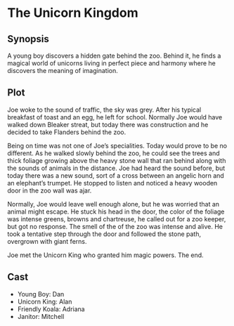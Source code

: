 # The Unicorn Kingdom

## Synopsis

A young boy discovers a hidden gate behind the zoo.
Behind it, he finds a magical world of unicorns living in perfect piece and harmony where he discovers the meaning of imagination.

## Plot

Joe woke to the sound of traffic, the sky was grey.
After his typical breakfast of toast and an egg, he left for school.
Normally Joe would have walked down Bleaker streat, but today there was construction and he decided to take Flanders behind the zoo.

Being on time was not one of Joe’s specialities. Today would prove to be no different.
As he walked slowly behind the zoo, he could see the trees and thick foliage growing above the heavy stone wall that ran behind along with the sounds of animals in the distance.
Joe had heard the sound before, but today there was a new sound, sort of a cross between an angelic horn and an elephant’s trumpet.
He stopped to listen and noticed a heavy wooden door in the zoo wall was ajar.

Normally, Joe would leave well enough alone, but he was worried that an animal might escape.
He stuck his head in the door, the color of the foliage was intense greens, browns and chartreuse, he called out for a zoo keeper, but got no response.
The smell of the of the zoo was intense and alive.
He took a tentative step through the door and followed the stone path, overgrown with giant ferns.

Joe met the Unicorn King who granted him magic powers.
The end.

## Cast

* Young Boy: Dan
* Unicorn King: Alan
* Friendly Koala: Adriana
* Janitor: Mitchell
